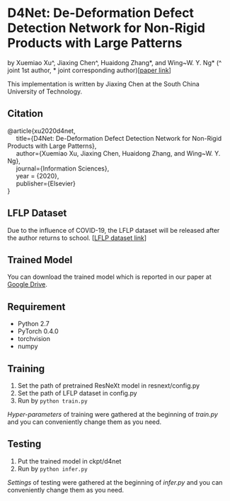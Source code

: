 # D4Net: De-Deformation Defect Detection Network for Non-Rigid Products with Large Patterns
by Xuemiao Xu^, Jiaxing Chen^, Huaidong Zhang\*, and Wing~W. Y. Ng\* (^ joint 1st author, * joint corresponding author)[[paper link](https://www.sciencedirect.com/science/article/abs/pii/S0020025520304710)]

This implementation is written by Jiaxing Chen at the South China University of Technology.

## Citation

@article{xu2020d4net,   
&nbsp;&nbsp;&nbsp;&nbsp;  title={D4Net: De-Deformation Defect Detection Network for Non-Rigid Products with Large Patterns},    
&nbsp;&nbsp;&nbsp;&nbsp;  author={Xuemiao Xu, Jiaxing Chen, Huaidong Zhang, and Wing~W. Y. Ng},    
&nbsp;&nbsp;&nbsp;&nbsp;  journal={Information Sciences},    
&nbsp;&nbsp;&nbsp;&nbsp;  year  = {2020},    
&nbsp;&nbsp;&nbsp;&nbsp;  publisher={Elsevier}    
}

## LFLP Dataset

Due to the influence of COVID-19, the LFLP dataset will be released after the author returns to school. [[LFLP dataset link]()]

## Trained Model

You can download the trained model which is reported in our paper at  [Google Drive](https://drive.google.com/file/d/1knTpVXt3gKGxqHMZQKz-T1q0r3TlsQxf/view?usp=sharing).

## Requirement

- Python 2.7
- PyTorch 0.4.0
- torchvision
- numpy

## Training

1. Set the path of pretrained ResNeXt model in resnext/config.py
2. Set the path of LFLP dataset in config.py
3. Run by `python train.py`

*Hyper-parameters* of training were gathered at the beginning of *train.py* and you can conveniently change them as you need.

## Testing

1. Put the trained model in ckpt/d4net
2. Run by `python infer.py`

*Settings* of testing were gathered at the beginning of *infer.py* and you can conveniently change them as you need.
